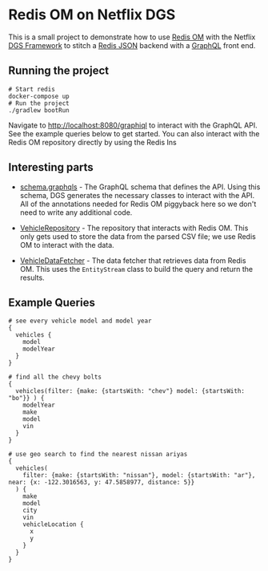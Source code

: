 # Redis OM on Netflix DGS

This is a small project to demonstrate how to use [Redis OM](https://github.com/redis/redis-om-spring) with the Netflix
[DGS Framework](https://netflix.github.io/dgs/) to stitch a [Redis JSON](https://github.com/RedisJSON/RedisJSON) backend
with a [GraphQL](https://graphql.org/) front end.

## Running the project

```shell
# Start redis 
docker-compose up 
# Run the project
./gradlew bootRun
```

Navigate to [http://localhost:8080/graphiql](http://localhost:8080/graphiql) to interact with the GraphQL API. See the
example queries below to get started. You can also interact with the Redis OM repository directly by using the Redis Ins

## Interesting parts

- [schema.graphqls](src/main/resources/schema.graphqls) - The GraphQL schema that defines the API. Using this schema,
  DGS generates the necessary classes to interact with the API. All of the annotations needed for Redis OM piggyback
  here
  so we don't need to write any additional code.

- [VehicleRepository](src/main/java/com/example/redisomdemo/VehicleRepository.java) - The repository that interacts with
  Redis OM. This only gets used to store the data from the parsed CSV file; we use Redis OM to interact with the data.

- [VehicleDataFetcher](src/main/java/com/example/redisomdemo/VehicleDataFetcher.java) - The data fetcher that retrieves
  data from Redis OM. This uses the `EntityStream` class to build the query and return the results.

## Example Queries

```shell
# see every vehicle model and model year
{
  vehicles {
    model
    modelYear
  }
}

# find all the chevy bolts
{
  vehicles(filter: {make: {startsWith: "chev"} model: {startsWith: "bo"}} ) {
    modelYear
    make
    model
    vin
  }
}

# use geo search to find the nearest nissan ariyas 
{
  vehicles(
    filter: {make: {startsWith: "nissan"}, model: {startsWith: "ar"}, near: {x: -122.3016563, y: 47.5858977, distance: 5}}
  ) {
    make
    model
    city
    vin
    vehicleLocation {
      x
      y
    }
  }
}
```